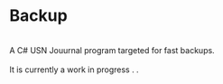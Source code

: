 Backup
======
<br/>
A C# USN Jouurnal program targeted for fast backups.<br/>
<br/>
It is currently a work in progress . . <br/>
